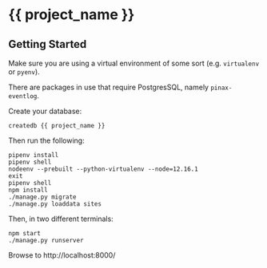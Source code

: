 # {{ project_name }}

## Getting Started

Make sure you are using a virtual environment of some sort (e.g. `virtualenv` or
`pyenv`).

There are packages in use that require PostgresSQL, namely `pinax-eventlog`.

Create your database:

```
createdb {{ project_name }}
```

Then run the following:

```
pipenv install
pipenv shell
nodeenv --prebuilt --python-virtualenv --node=12.16.1
exit
pipenv shell
npm install
./manage.py migrate
./manage.py loaddata sites
```

Then, in two different terminals:

```
npm start
./manage.py runserver
```

Browse to http://localhost:8000/
